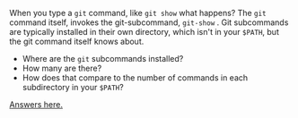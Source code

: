 When you type a `git` command, like `git show` what happens?
The `git` command itself, invokes the git-subcommand, `git-show` .
Git subcommands are typically installed in their own directory, which isn't in your `$PATH`, but the git command itself knows about.

- Where are the `git` subcommands installed?
- How many are there?
- How does that compare to the number of commands in each subdirectory in your `$PATH`?

[Answers here.](../../Answers/git-command/git-subcommands.md)
